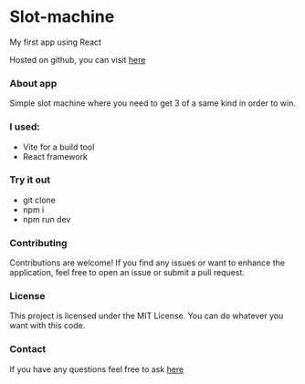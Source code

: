 # Slot-machine

My first app using React

Hosted on github, you can visit [here](https://crofrank.github.io/slot-machine/)

### About app

Simple slot machine where you need to get 3 of a same kind in order to win.

### I used:

- Vite for a build tool
- React framework

### Try it out

- git clone
- npm i
- npm run dev

### Contributing

Contributions are welcome! If you find any issues or want to enhance the application, feel free to open an issue or submit a pull request.

### License

This project is licensed under the MIT License. You can do whatever you want with this code.

### Contact

If you have any questions feel free to ask [here](https://www.weblifesupport.com/)
